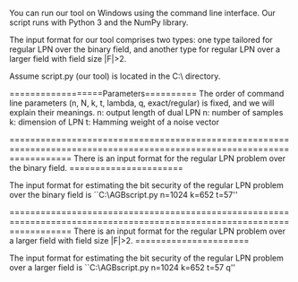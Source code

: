You can run our tool on Windows using the command line interface.
Our script runs with Python 3 and the NumPy library.

The input format for our tool comprises two types:
one type tailored for regular LPN over the binary field,
and another type for regular LPN over a larger field with field size |F|>2.

Assume script.py (our tool) is located in the C:\ directory.

==================Parameters==========
The order of command line parameters (n, N, k, t, lambda, q, exact/regular) is fixed, and we will explain their meanings. n: output length of dual LPN
n: number of samples 
k: dimension of LPN
t: Hamming weight of a noise vector

======================================================================================================================== There is an input format for the regular LPN problem over the binary field. ======================

The input format for estimating the bit security of the regular LPN problem over the binary field is ``C:\AGBscript.py n=1024 k=652 t=57''

======================================================================================================================== There is an input format for the regular LPN problem over a larger field with field size |F|>2. ======================

The input format for estimating the bit security of the regular LPN problem over a larger field is ``C:\AGBscript.py n=1024 k=652 t=57 q''
